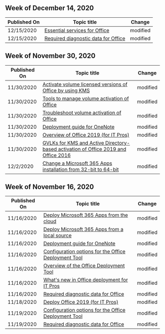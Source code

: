 <!-- This file is generated automatically each week. Changes made to this file will be overwritten.-->



## Week of December 14, 2020


| Published On |Topic title | Change |
|------|------------|--------|
| 12/15/2020 | [Essential services for Office](/DeployOffice/privacy/essential-services) | modified |
| 12/15/2020 | [Required diagnostic data for Office](/DeployOffice/privacy/required-diagnostic-data) | modified |


## Week of November 30, 2020


| Published On |Topic title | Change |
|------|------------|--------|
| 11/30/2020 | [Activate volume licensed versions of Office by using KMS](/DeployOffice/vlactivation/activate-office-by-using-kms) | modified |
| 11/30/2020 | [Tools to manage volume activation of Office](/DeployOffice/vlactivation/tools-to-manage-volume-activation-of-office) | modified |
| 11/30/2020 | [Troubleshoot volume activation of Office](/DeployOffice/vlactivation/troubleshoot-volume-activation-of-office) | modified |
| 11/30/2020 | [Deployment guide for OneNote](/DeployOffice/deployment-guide-onenote) | modified |
| 11/30/2020 | [Overview of Office 2019 (for IT Pros)](/DeployOffice/office2019/overview) | modified |
| 11/30/2020 | [GVLKs for KMS and Active Directory-based activation of Office 2019 and Office 2016](/DeployOffice/vlactivation/gvlks) | modified |
| 12/2/2020 | [Change a Microsoft 365 Apps installation from 32-bit to 64-bit](/DeployOffice/change-bitness) | modified |


## Week of November 16, 2020


| Published On |Topic title | Change |
|------|------------|--------|
| 11/16/2020 | [Deploy Microsoft 365 Apps from the cloud](/DeployOffice/deploy-microsoft-365-apps-cloud) | modified |
| 11/16/2020 | [Deploy Microsoft 365 Apps from a local source](/DeployOffice/deploy-microsoft-365-apps-local-source) | modified |
| 11/16/2020 | [Deployment guide for OneNote](/DeployOffice/deployment-guide-onenote) | modified |
| 11/16/2020 | [Configuration options for the Office Deployment Tool](/DeployOffice/office-deployment-tool-configuration-options) | modified |
| 11/16/2020 | [Overview of the Office Deployment Tool](/DeployOffice/overview-office-deployment-tool) | modified |
| 11/16/2020 | [What's new in Office deployment for IT Pros](/DeployOffice/whats-new-office-it-pros) | modified |
| 11/16/2020 | [Required diagnostic data for Office](/DeployOffice/privacy/required-diagnostic-data) | modified |
| 11/18/2020 | [Deploy Office 2019 (for IT Pros)](/DeployOffice/office2019/deploy) | modified |
| 11/19/2020 | [Configuration options for the Office Deployment Tool](/DeployOffice/office-deployment-tool-configuration-options) | modified |
| 11/19/2020 | [Required diagnostic data for Office](/DeployOffice/privacy/required-diagnostic-data) | modified |
